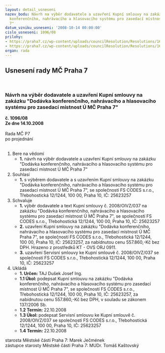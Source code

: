 ```yaml
---
layout: detail_usneseni
nazev_bodu: Návrh na výběr dodavatele a uzavření Kupní smlouvy na zakázku "Dodávka
  konferenčního, nahrávacího a hlasovacího systému pro zasedací místnost  Ú MČ Praha
  7"
datum_vzniku_usneseni: '2008-10-14 00:00:00'
cislo_usneseni: 1096/08
prilohy:
- https://praha7.cz/wp-content/uploads/councilResolution/Resolutions/16677/39-n%c3%a1vrh_kupn%c3%ad_smlouvy_op+zhot.doc
- https://praha7.cz/wp-content/uploads/councilResolution/Resolutions/16677/39-popt%c3%a1vka_-_fs_codes.doc
organ: rada
---
```

<div id="ucUsn_pList" class="usn">
	<span><h2>Usnesení rady MČ Praha 7 </h2>
<br></span><div class="standBody">
<span><h3>Návrh na výběr dodavatele a uzavření Kupní smlouvy na zakázku "Dodávka konferenčního, nahrávacího a hlasovacího systému pro zasedací místnost  Ú MČ Praha 7"</h3></span><div class="center">
		<strong>č. 1096/08</strong><br>
	</div>
<div class="center">
		<strong>Ze dne 14.10.2008</strong><br><br>
	</div>Rada MČ P7<br> po projednání<br><br><ol>
<li>Bere na vědomí<ul><li>
<strong>1.</strong> návrh na výběr dodavatele a uzavření Kupní smlouvy na zakázku "Dodávka konferenčního, nahrávacího a hlasovacího systému pro zasedací místnost  Ú MČ Praha 7"</li></ul>
</li>
<li>Souhlasí<ul><li>
<strong>1.</strong> s výběrem dodavatele a s uzavřením Kupní smlouvy na zakázku "Dodávka konferenčního, nahrávacího a hlasovacího systému pro zasedací místnost Ú MČ Praha 7", se společností FS CODES s.r.o., Třebohostická 12/1244, 100 00, Praha 10, IČ: 25623257</li></ul>
</li>
<li>Schvaluje<ul>
<li>
<strong>1.</strong> výběr dodavatele a text Kupní smlouvy č. 2008/OIVZ/037 na zakázku "Dodávka konferenčního, nahrávacího a hlasovacího systému pro zasedací místnost Ú MČ Praha 7", se společností FS CODES s.r.o., Třebohostická 12/1244, 100 00, Praha 10, IČ: 25623257</li>
<li>
<strong>2.</strong> uzavření Kupní smlouvy na zakázku "Dodávka konferenčního, nahrávacího a hlasovacího systému pro zasedací místnost Ú MČ Praha 7", se společností FS CODES s.r.o., Třebohostická 12/1244, 100 00, Praha 10, IČ: 25623257, za nabídnutou cenu 557.860,-Kč bez DPH. Hrazeno z prostředků KT - OVS ORJ 0911.</li>
<li>
<strong>3.</strong> uzavření Servisní smlouvy ke Kupní smlouvě č. 2008/OIVZ/037 se společností FS CODES s.r.o., Třebohostická 12/1244, 100 00, Praha 10, IČ: 25623257 </li>
</ul>
</li>
<li>Ukládá<ul>
<li>
<strong>1. Určen: </strong>TAJ Dušek Josef Ing.</li>
<li>
<strong>1.1 Úkol: </strong>podepsat Kupní smlouvu na zakázku "Dodávka konferenčního, nahrávacího a hlasovacího systému pro zasedací místnost Ú MČ Praha 7", se společností FS CODES s.r.o., Třebohostická 12/1244, 100 00, Praha 10, IČ: 25623257, za nabídnutou cenu 557.860,-Kč bez DPH, v souladu se zákonem 137/2006 Sb.</li>
<li>
<strong>1.2 Termín: </strong>22.10.2008</li>
<li>
<strong>1.3 Úkol: </strong>podepsat Servisní smlouvu ke Kupní smlouvě č. 2008/OIVZ/037 se společností FS CODES s.r.o., Třebohostická 12/1244, 100 00, Praha 10, IČ: 25623257</li>
<li>
<strong>1.4 Termín: </strong>22.10.2008</li>
</ul>
</li>
</ol>starosta Městské části Praha 7: Marek Ječmének<br>zástupce starosty Městské části Praha 7: MUDr. Tomáš Kaštovský 
</div>
</div>